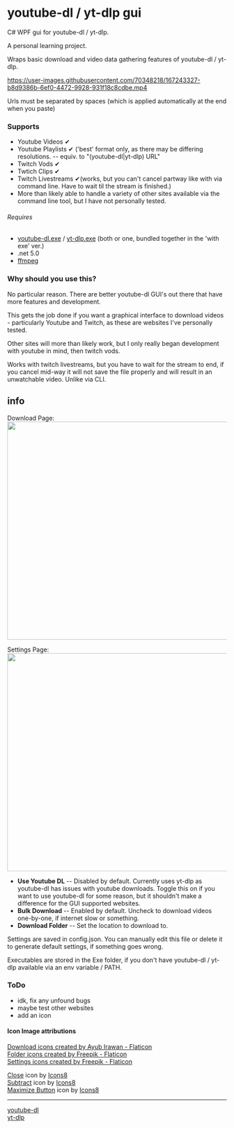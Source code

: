 # youtube-dl / yt-dlp gui 
C# WPF gui for youtube-dl / yt-dlp.

A personal learning project.  

Wraps basic download and video data gathering features of youtube-dl / yt-dlp.

https://user-images.githubusercontent.com/70348218/167243327-b8d9386b-6ef0-4472-9928-931f18c8cdbe.mp4   

Urls must be separated by spaces (which is applied automatically at the end when you paste)

### Supports
* Youtube Videos ✔
* Youtube Playlists ✔ ('best' format only, as there may be differing resolutions. -- equiv. to "(youtube-dl|yt-dlp) URL"
* Twitch Vods ✔
* Twtich Clips ✔
* Twitch Livestreams ✔(works, but you can't cancel partway like with via command line. Have to wait til the stream is finished.)
* More than likely able to handle a variety of other sites available via the command line tool, but I have not personally tested.

###### Requires
* [youtube-dl.exe](https://ytdl-org.github.io/youtube-dl/) / [yt-dlp.exe](https://github.com/yt-dlp/yt-dlp) (both or one, bundled together in the 'with exe' ver.)
* .net 5.0
* [ffmpeg](https://ffmpeg.org/download.html)

### Why should you use this?
No particular reason. There are better youtube-dl GUI's out there that have more features and development.  

This gets the job done if you want a graphical interface to download videos - particularly Youtube and Twitch, as these are websites I've personally tested.   

Other sites will more than likely work, but I only really began development with youtube in mind, then twitch vods.  

Works with twitch livestreams, but you have to wait for the stream to end, if you cancel mid-way it will not save the file properly and will result in an unwatchable video. Unlike via CLI.  

## info 
Download Page:  
<img src="https://i.imgur.com/XpvYsyL.png" width="800" height="500"/>   

Settings Page:  
<img src="https://i.imgur.com/UtBhpaG.png" width="800" height="500"/>      

* **Use Youtube DL** -- Disabled by default. Currently uses yt-dlp as youtube-dl has issues with youtube downloads. Toggle this on if you want to use youtube-dl for some reason, but it shouldn't make a difference for the GUI supported websites.  
* **Bulk Download** -- Enabled by default. Uncheck to download videos one-by-one, if internet slow or something.
* **Download Folder** -- Set the location to download to. 

Settings are saved in config.json. You can manually edit this file or delete it to generate default settings, if something goes wrong.

Executables are stored in the Exe folder, if you don't have youtube-dl / yt-dlp available via an env variable / PATH.

### ToDo
* idk, fix any unfound bugs
* maybe test other websites
* add an icon


#### Icon Image attributions
<a href="https://www.flaticon.com/free-icons/download" title="download icons">Download icons created by Ayub Irawan - Flaticon</a>  
<a href="https://www.flaticon.com/free-icons/folder" title="folder icons">Folder icons created by Freepik - Flaticon</a>  
<a href="https://www.flaticon.com/free-icons/settings" title="settings icons">Settings icons created by Freepik - Flaticon</a>  

<a target="_blank" href="https://icons8.com/icon/8112/close">Close</a> icon by <a target="_blank" href="https://icons8.com">Icons8</a>  
<a target="_blank" href="https://icons8.com/icon/11152/subtract">Subtract</a> icon by <a target="_blank" href="https://icons8.com">Icons8</a>  
<a target="_blank" href="https://icons8.com/icon/vU8WkCSNnXng/maximize-button">Maximize Button</a> icon by <a target="_blank" href="https://icons8.com">Icons8</a>  

---------  
 
[youtube-dl](https://github.com/ytdl-org/youtube-dl)  
[yt-dlp](https://github.com/yt-dlp/yt-dlp/tree/master/.github)
